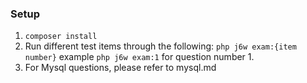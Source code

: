 ### Setup

1. `composer install`
2. Run different test items through the following:
   `php j6w exam:{item number}` example `php j6w exam:1` for question number 1.
3. For Mysql questions, please refer to mysql.md